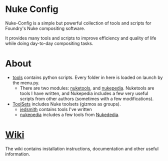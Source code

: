 # Nuke Config
Nuke-Config is a simple but powerful collection of tools and scripts for Foundry's Nuke compositing software. 

It provides many tools and scripts to improve efficiency and quality of life while doing day-to-day compositing tasks. 

# About
- [tools](/tools) contains python scripts. Every folder in here is loaded on launch by the menu.py.
  - There are two modules: [nuketools](/tools/python/nuketools), and [nukepedia](/tools/python/nukepedia). Nuketools are tools I have written, and Nukepedia includes a few very useful scripts from other authors (sometimes with a few modifications). 
- [ToolSets](/ToolSets) includes Nuke toolsets (gizmos as groups). 
  - [jedsmith](/ToolSets/jedsmith) contains tools I've written
  - [nukepedia](/ToolSets/nukepedia) includes a few tools from [Nukededia](http://www.nukepedia.com).

# [Wiki](https://github.com/jedypod/nuke-config/wiki)
The wiki contains installation instructions, documentation and other useful information.
